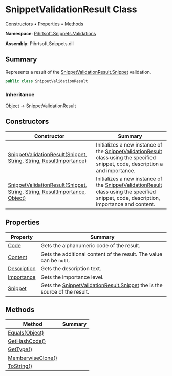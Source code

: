 # SnippetValidationResult Class

[Constructors](#constructors) &#x2022; [Properties](#properties) &#x2022; [Methods](#methods)

**Namespace**: [Pihrtsoft.Snippets.Validations](../README.md)

**Assembly**: Pihrtsoft\.Snippets\.dll

## Summary

Represents a result of the [SnippetValidationResult.Snippet](Snippet/README.md) validation\.

```csharp
public class SnippetValidationResult
```

### Inheritance

[Object](https://docs.microsoft.com/en-us/dotnet/api/system.object) &#x2192; SnippetValidationResult

## Constructors

| Constructor | Summary |
| ----------- | ------- |
| [SnippetValidationResult(Snippet, String, String, ResultImportance)](-ctor/README.md#Pihrtsoft_Snippets_Validations_SnippetValidationResult__ctor_Pihrtsoft_Snippets_Snippet_System_String_System_String_Pihrtsoft_Snippets_Validations_ResultImportance_) | Initializes a new instance of the [SnippetValidationResult](./README.md) class using the specified snippet, code, description a and importance\. |
| [SnippetValidationResult(Snippet, String, String, ResultImportance, Object)](-ctor/README.md#Pihrtsoft_Snippets_Validations_SnippetValidationResult__ctor_Pihrtsoft_Snippets_Snippet_System_String_System_String_Pihrtsoft_Snippets_Validations_ResultImportance_System_Object_) | Initializes a new instance of the [SnippetValidationResult](./README.md) class using the specified snippet, code, description, importance and content\. |

## Properties

| Property | Summary |
| -------- | ------- |
| [Code](Code/README.md) | Gets the alphanumeric code of the result\. |
| [Content](Content/README.md) | Gets the additional content of the result\. The value can be `null`\. |
| [Description](Description/README.md) | Gets the description text\. |
| [Importance](Importance/README.md) | Gets the importance level\. |
| [Snippet](Snippet/README.md) | Gets the [SnippetValidationResult.Snippet](Snippet/README.md) the is the source of the result\. |

## Methods

| Method | Summary |
| ------ | ------- |
| [Equals(Object)](https://docs.microsoft.com/en-us/dotnet/api/system.object.equals) | |
| [GetHashCode()](https://docs.microsoft.com/en-us/dotnet/api/system.object.gethashcode) | |
| [GetType()](https://docs.microsoft.com/en-us/dotnet/api/system.object.gettype) | |
| [MemberwiseClone()](https://docs.microsoft.com/en-us/dotnet/api/system.object.memberwiseclone) | |
| [ToString()](https://docs.microsoft.com/en-us/dotnet/api/system.object.tostring) | |

